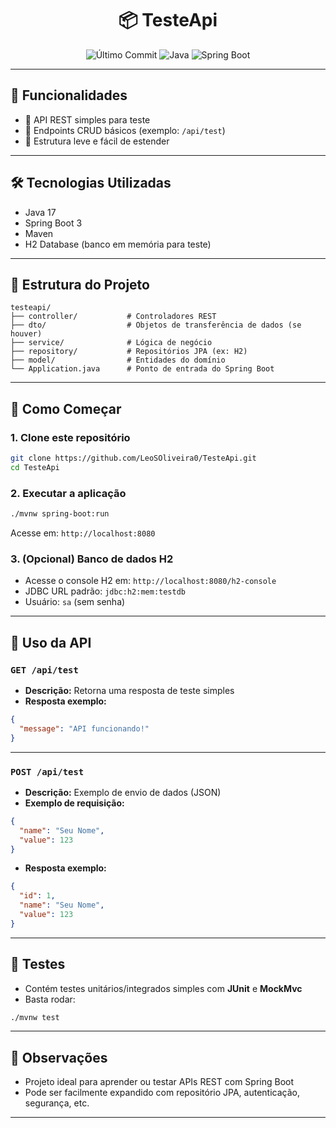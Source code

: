 <h1 align="center">📦 TesteApi</h1>

<p align="center">
  <img alt="Último Commit" src="https://img.shields.io/github/last-commit/LeoSOliveira0/TesteApi?style=for-the-badge" />
  <img alt="Java" src="https://img.shields.io/badge/Java-100%25-blue?style=for-the-badge&logo=java" />
 <img alt="Spring Boot" src="https://img.shields.io/badge/Spring_Boot-6DB33F?style=for-the-badge&logo=springboot&logoColor=white" />

</p>

---

## 🚀 Funcionalidades

- 🧪 API REST simples para teste
- 📌 Endpoints CRUD básicos (exemplo: `/api/test`)
- 🧠 Estrutura leve e fácil de estender

---

## 🛠 Tecnologias Utilizadas

- Java 17  
- Spring Boot 3  
- Maven  
- H2 Database (banco em memória para teste)  

---

## 📁 Estrutura do Projeto

```
testeapi/
├── controller/           # Controladores REST
├── dto/                  # Objetos de transferência de dados (se houver)
├── service/              # Lógica de negócio
├── repository/           # Repositórios JPA (ex: H2)
├── model/                # Entidades do domínio
└── Application.java      # Ponto de entrada do Spring Boot
```

---

## 🔧 Como Começar

### 1. Clone este repositório

```bash
git clone https://github.com/LeoSOliveira0/TesteApi.git
cd TesteApi
```

### 2. Executar a aplicação

```bash
./mvnw spring-boot:run
```

Acesse em: `http://localhost:8080`

### 3. (Opcional) Banco de dados H2

- Acesse o console H2 em: `http://localhost:8080/h2-console`
- JDBC URL padrão: `jdbc:h2:mem:testdb`
- Usuário: `sa` (sem senha)

---

## 📡 Uso da API

### `GET /api/test`

- **Descrição:** Retorna uma resposta de teste simples  
- **Resposta exemplo:**

```json
{
  "message": "API funcionando!"
}
```

---

### `POST /api/test`

- **Descrição:** Exemplo de envio de dados (JSON)  
- **Exemplo de requisição:**

```json
{
  "name": "Seu Nome",
  "value": 123
}
```

- **Resposta exemplo:**

```json
{
  "id": 1,
  "name": "Seu Nome",
  "value": 123
}
```

---

## 🧪 Testes

- Contém testes unitários/integrados simples com **JUnit** e **MockMvc**
- Basta rodar:

```bash
./mvnw test
```

---

## 📝 Observações

- Projeto ideal para aprender ou testar APIs REST com Spring Boot
- Pode ser facilmente expandido com repositório JPA, autenticação, segurança, etc.

---
